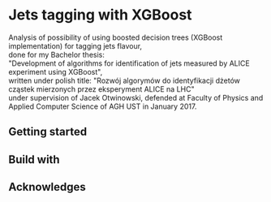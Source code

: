 # Jets tagging with XGBoost

Analysis of possibility of using boosted decision trees (XGBoost implementation) for tagging jets flavour,  
done for my Bachelor thesis:  
"Development of algorithms for identification of jets measured by ALICE experiment using XGBoost",  
written under polish title: "Rozwój algorymów do identyfikacji dżetów cząstek mierzonych przez eksperyment ALICE na LHC"  
under supervision of Jacek Otwinowski, defended at Faculty of Physics and Applied Computer Science of AGH UST in January 2017.

## Getting started

## Build with

## Acknowledges
